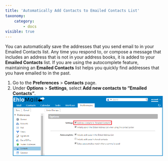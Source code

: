 ```yaml
---
title: 'Automatically Add Contacts to Emailed Contacts List'
taxonomy:
    category:
        - docs
visible: true
---
```


You can automatically save the addresses that you send email to in your Emailed Contacts list. Any time you respond to, or compose a message that includes an address that is not in your address books, it is added to your **Emailed Contacts** list. If you are using the autocomplete feature, maintaining an **Emailed Contacts** list helps you quickly find addresses that you have emailed to in the past.
1. Go to the **Preferences** > **Contacts** page.
2. Under **Options** > **Settings**, select **Add new contacts to “Emailed Contacts”**.
![](add%20contacts%20automatically_1.png)